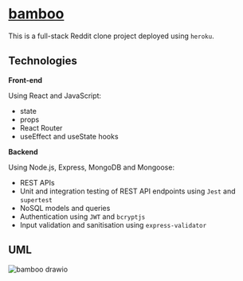 # [bamboo](https://github.com/phunky-panda94/bamboo)

This is a full-stack Reddit clone project deployed using `heroku`.

## Technologies

**Front-end**

Using React and JavaScript:

- state
- props
- React Router
- useEffect and useState hooks

**Backend**

Using Node.js, Express, MongoDB and Mongoose:

- REST APIs
- Unit and integration testing of REST API endpoints using `Jest` and `supertest`
- NoSQL models and queries
- Authentication using `JWT` and `bcryptjs`
- Input validation and sanitisation using `express-validator`

## UML

![bamboo drawio](https://user-images.githubusercontent.com/63854834/157994143-f244308d-e12e-4d99-a6c9-8a4b80cca924.svg)
